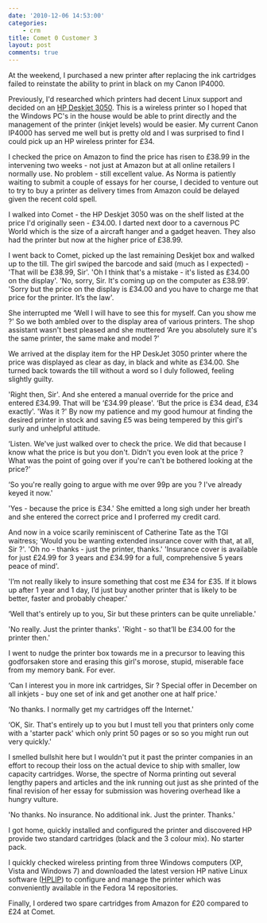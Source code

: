 ```yaml
---
date: '2010-12-06 14:53:00'
categories:
    - crm
title: Comet 0 Customer 3
layout: post
comments: true
---
```


At the weekend, I purchased a new printer after replacing the ink
cartridges failed to reinstate the ability to print in black on my Canon
IP4000.

Previously, I'd researched which printers had decent Linux support and
decided on an [HP Deskjet 3050][]. This is a wireless printer so I hoped
that the Windows PC's in the house would be able to print directly and
the management of the printer (inkjet levels) would be easier. My
current Canon IP4000 has served me well but is pretty old and I was
surprised to find I could pick up an HP wireless printer for &pound;34.

I checked the price on Amazon to find the price has risen to &pound;38.99 in
the intervening two weeks - not just at Amazon but at all online
retailers I normally use. No problem - still excellent value. As Norma
is patiently waiting to submit a couple of essays for her course, I
decided to venture out to try to buy a printer as delivery times from
Amazon could be delayed given the recent cold spell.

I walked into Comet - the HP Deskjet 3050 was on the shelf listed at
the price I'd originally seen - &pound;34.00. I darted next door to a
cavernous PC World which is the size of a aircraft hanger and a gadget
heaven. They also had the printer but now at the higher price of
&pound;38.99.

I went back to Comet, picked up the last remaining Deskjet box and
walked up to the till. The girl swiped the barcode and said (much as I
expected) - 'That will be &pound;38.99, Sir'. 'Oh I think that's a
mistake - it's listed as &pound;34.00 on the display'. 'No, sorry,
Sir. It's coming up on the computer as &pound;38.99'. 'Sorry but the
price on the display is &pound;34.00 and you have to charge me that
price for the printer. It’s the law'.

She interrupted me ‘Well I will have to see this for myself. Can you
show me ?' So we both ambled over to the display area of various
printers. The shop assistant wasn't best pleased and she muttered ‘Are
you absolutely sure it's the same printer, the same make and model ?'

We arrived at the display item for the HP DeskJet 3050 printer where the
price was displayed as clear as day, in black and white as &pound;34.00. She
turned back towards the till without a word so I duly followed, feeling
slightly guilty.

'Right then, Sir'. And she entered a manual override for the price and
entered &pound;34.99. That will be ‘&pound;34.99 please'. ‘But the
price is &pound;34 dead, &pound;34 exactly'. 'Was it ?' By now my
patience and my good humour at finding the desired printer in stock
and saving &pound;5 was being tempered by this girl's surly and
unhelpful attitude.

‘Listen. We've just walked over to check the price. We did that because
I know what the price is but you don't. Didn't you even look at the
price ? What was the point of going over if you're can't be bothered
looking at the price?'

‘So you're really going to argue with me over 99p are you ? I've already
keyed it now.'

'Yes - because the price is &pound;34.' She emitted a long sigh under her
breath and she entered the correct price and I proferred my credit card.

And now in a voice scarily reminiscent of Catherine Tate as the TGI
waitress; ‘Would you be wanting extended insurance cover with that, at
all, Sir ?'. 'Oh no - thanks - just the printer, thanks.' 'Insurance
cover is available for just &pound;24.99 for 3 years and &pound;34.99
for a full, comprehensive 5 years peace of mind'.

'I’m not really likely to insure something that cost me &pound;34 for
&pound;35. If it blows up after 1 year and 1 day, I’d just buy another
printer that is likely to be better, faster and probably cheaper.'

‘Well that's entirely up to you, Sir but these printers can be quite
unreliable.'

'No really. Just the printer thanks'. 'Right - so that’ll be &pound;34.00 for
the printer then.'

I went to nudge the printer box towards me in a precursor to leaving
this godforsaken store and erasing this girl's morose, stupid, miserable
face from my memory bank. For ever.

‘Can I interest you in more ink cartridges, Sir ? Special offer in
December on all inkjets - buy one set of ink and get another one at half
price.'

‘No thanks. I normally get my cartridges off the Internet.'

‘OK, Sir. That's entirely up to you but I must tell you that printers
only come with a 'starter pack' which only print 50 pages or so so you
might run out very quickly.'

I smelled bullshit here but I wouldn't put it past the printer
companies in an effort to recoup their loss on the actual device to
ship with smaller, low capacity cartridges. Worse, the spectre of
Norma printing out several lengthy papers and articles and the ink
running out just as she printed of the final revision of her essay for
submission was hovering overhead like a hungry vulture.

'No thanks. No insurance. No additional ink. Just the printer. Thanks.'

I got home, quickly installed and configured the printer and
discovered HP provide two standard cartridges (black and the 3 colour
mix). No starter pack.

I quickly checked wireless printing from three Windows computers (XP,
Vista and Windows 7) and downloaded the latest version HP native Linux
software
(<a href='http://hplipopensource.com/hplip-web/index.html'>HPLIP</a>)
to configure and manage the printer which was conveniently available
in the Fedora 14 repositories.

Finally, I ordered two spare cartridges from Amazon for &pound;20
compared to &pound;24 at Comet.


  [HP Deskjet 3050]: http://h10010.www1.hp.com/wwpc/uk/en/ho/WF05a/18972-18972-238444-410635-410635-4066450.html?lang=en&jumpid=oc_R1002_UKENC-001_HP%20Deskjet%203050%20All-in-One%20Printer%20-%20J610a&cc=uk
